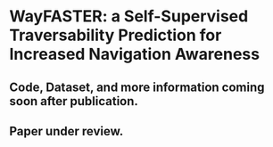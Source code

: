 # WayFASTER: a Self-Supervised Traversability Prediction for Increased Navigation Awareness

## Code, Dataset, and more information coming soon after publication.
## Paper under review.
